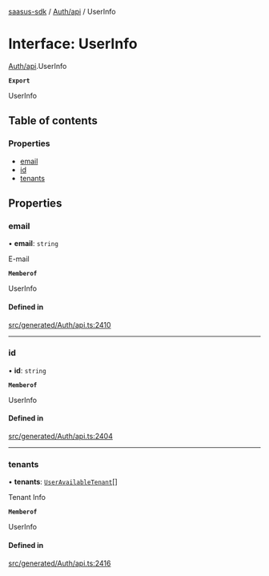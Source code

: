 [saasus-sdk](../README.md) / [Auth/api](../modules/Auth_api.md) / UserInfo

# Interface: UserInfo

[Auth/api](../modules/Auth_api.md).UserInfo

**`Export`**

UserInfo

## Table of contents

### Properties

- [email](Auth_api.UserInfo.md#email)
- [id](Auth_api.UserInfo.md#id)
- [tenants](Auth_api.UserInfo.md#tenants)

## Properties

### email

• **email**: `string`

E-mail

**`Memberof`**

UserInfo

#### Defined in

[src/generated/Auth/api.ts:2410](https://github.com/saasus-platform/saasus-sdk-javascript/blob/09ef427/src/generated/Auth/api.ts#L2410)

___

### id

• **id**: `string`

**`Memberof`**

UserInfo

#### Defined in

[src/generated/Auth/api.ts:2404](https://github.com/saasus-platform/saasus-sdk-javascript/blob/09ef427/src/generated/Auth/api.ts#L2404)

___

### tenants

• **tenants**: [`UserAvailableTenant`](Auth_api.UserAvailableTenant.md)[]

Tenant Info

**`Memberof`**

UserInfo

#### Defined in

[src/generated/Auth/api.ts:2416](https://github.com/saasus-platform/saasus-sdk-javascript/blob/09ef427/src/generated/Auth/api.ts#L2416)
